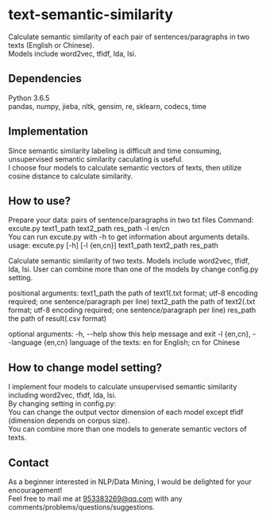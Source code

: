 # text-semantic-similarity
Calculate semantic similarity of each pair of sentences/paragraphs in two texts (English or Chinese).  
Models include word2vec, tfidf, lda, lsi.

## Dependencies
Python 3.6.5   
pandas, numpy, jieba, nltk, gensim, re, sklearn, codecs, time

## Implementation
Since semantic similarity labeling is difficult and time consuming, unsupervised semantic similarity caculating is useful.   
I choose four models to calculate semantic vectors of texts, then utilize cosine distance to calculate similarity.

## How to use?
Prepare your data: pairs of sentence/paragraphs in two txt files
Command: excute.py text1_path text2_path res_path -l en/cn    
You can run excute.py with -h to get information about arguments details.
usage: excute.py [-h] [-l {en,cn}] text1_path text2_path res_path

Calculate semantic similarity of two texts. Models include word2vec, tfidf,
lda, lsi. User can combine more than one of the models by change config.py
setting.

positional arguments:
  text1_path            the path of text1(.txt format; utf-8 encoding
                        required; one sentence/paragraph per line)
  text2_path            the path of text2(.txt format; utf-8 encoding
                        required; one sentence/paragraph per line)
  res_path              the path of result(.csv format)

optional arguments:
  -h, --help            show this help message and exit
  -l {en,cn}, --language {en,cn}
                        language of the texts: en for English; cn for Chinese
                        
## How to change model setting?
I implement four models to calculate unsupervised semantic similarity including word2vec, tfidf, lda, lsi.    
By changing setting in config.py:   
You can change the output vector dimension of each model except tfidf (dimension depends on corpus size).    
You can combine more than one models to generate semantic vectors of texts.

## Contact
As a beginner interested in NLP/Data Mining, I would be delighted for your encouragement!    
Feel free to mail me at 953383269@qq.com with any comments/problems/questions/suggestions.
